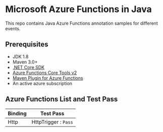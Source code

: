 # Microsoft Azure Functions in Java

This repo contains Java Azure Functions annotation samples for different events.

## Prerequisites
- JDK 1.8
- Maven 3.0+
- [.NET Core SDK](https://www.microsoft.com/net/learn/get-started/windows)
- [Azure Functions Core Tools v2](https://docs.microsoft.com/en-us/azure/azure-functions/functions-run-local#v2)
- [Maven Plugin for Azure Functions](../../azure-functions-maven-plugin/README.md)
- An active azure subscription

## Azure Functions List and Test Pass

| Binding | Test Pass |
| ------- | --------- | 
| Http | HttpTrigger : `Pass` |

